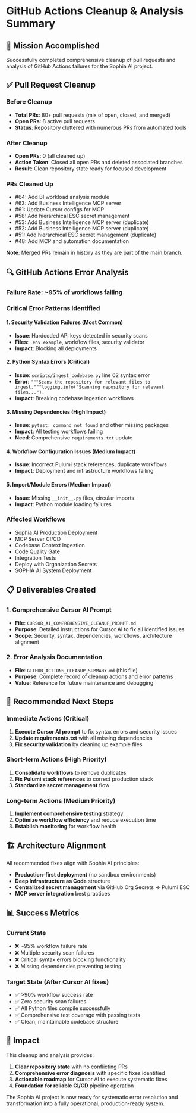 # GitHub Actions Cleanup & Analysis Summary

## 🎯 Mission Accomplished

Successfully completed comprehensive cleanup of pull requests and analysis of GitHub Actions failures for the Sophia AI project.

## ✅ Pull Request Cleanup

### **Before Cleanup**
- **Total PRs**: 80+ pull requests (mix of open, closed, and merged)
- **Open PRs**: 8 active pull requests
- **Status**: Repository cluttered with numerous PRs from automated tools

### **After Cleanup**
- **Open PRs**: 0 (all cleaned up)
- **Action Taken**: Closed all open PRs and deleted associated branches
- **Result**: Clean repository state ready for focused development

### **PRs Cleaned Up**
- #64: Add BI workload analysis module
- #63: Add Business Intelligence MCP server  
- #61: Update Cursor configs for MCP
- #58: Add hierarchical ESC secret management
- #53: Add Business Intelligence MCP server (duplicate)
- #52: Add Business Intelligence MCP server (duplicate)
- #51: Add hierarchical ESC secret management (duplicate)
- #48: Add MCP and automation documentation

**Note**: Merged PRs remain in history as they are part of the main branch.

## 🔍 GitHub Actions Error Analysis

### **Failure Rate**: ~95% of workflows failing

### **Critical Error Patterns Identified**

#### 1. **Security Validation Failures** (Most Common)
- **Issue**: Hardcoded API keys detected in security scans
- **Files**: `.env.example`, workflow files, security validator
- **Impact**: Blocking all deployments

#### 2. **Python Syntax Errors** (Critical)
- **Issue**: `scripts/ingest_codebase.py` line 62 syntax error
- **Error**: `"""Scans the repository for relevant files to ingest."""logging.info("Scanning repository for relevant files...").`
- **Impact**: Breaking codebase ingestion workflows

#### 3. **Missing Dependencies** (High Impact)
- **Issue**: `pytest: command not found` and other missing packages
- **Impact**: All testing workflows failing
- **Need**: Comprehensive `requirements.txt` update

#### 4. **Workflow Configuration Issues** (Medium Impact)
- **Issue**: Incorrect Pulumi stack references, duplicate workflows
- **Impact**: Deployment and infrastructure workflows failing

#### 5. **Import/Module Errors** (Medium Impact)
- **Issue**: Missing `__init__.py` files, circular imports
- **Impact**: Python module loading failures

### **Affected Workflows**
- Sophia AI Production Deployment
- MCP Server CI/CD  
- Codebase Context Ingestion
- Code Quality Gate
- Integration Tests
- Deploy with Organization Secrets
- SOPHIA AI System Deployment

## 📋 Deliverables Created

### **1. Comprehensive Cursor AI Prompt**
- **File**: `CURSOR_AI_COMPREHENSIVE_CLEANUP_PROMPT.md`
- **Purpose**: Detailed instructions for Cursor AI to fix all identified issues
- **Scope**: Security, syntax, dependencies, workflows, architecture alignment

### **2. Error Analysis Documentation**
- **File**: `GITHUB_ACTIONS_CLEANUP_SUMMARY.md` (this file)
- **Purpose**: Complete record of cleanup actions and error patterns
- **Value**: Reference for future maintenance and debugging

## 🎯 Recommended Next Steps

### **Immediate Actions** (Critical)
1. **Execute Cursor AI prompt** to fix syntax errors and security issues
2. **Update requirements.txt** with all missing dependencies
3. **Fix security validation** by cleaning up example files

### **Short-term Actions** (High Priority)
1. **Consolidate workflows** to remove duplicates
2. **Fix Pulumi stack references** to correct production stack
3. **Standardize secret management** flow

### **Long-term Actions** (Medium Priority)
1. **Implement comprehensive testing** strategy
2. **Optimize workflow efficiency** and reduce execution time
3. **Establish monitoring** for workflow health

## 🏗️ Architecture Alignment

All recommended fixes align with Sophia AI principles:
- **Production-first deployment** (no sandbox environments)
- **Deep Infrastructure as Code** structure
- **Centralized secret management** via GitHub Org Secrets → Pulumi ESC
- **MCP server integration** best practices

## 📊 Success Metrics

### **Current State**
- ❌ ~95% workflow failure rate
- ❌ Multiple security scan failures
- ❌ Critical syntax errors blocking functionality
- ❌ Missing dependencies preventing testing

### **Target State** (After Cursor AI fixes)
- ✅ >90% workflow success rate
- ✅ Zero security scan failures
- ✅ All Python files compile successfully
- ✅ Comprehensive test coverage with passing tests
- ✅ Clean, maintainable codebase structure

## 🚀 Impact

This cleanup and analysis provides:
1. **Clear repository state** with no conflicting PRs
2. **Comprehensive error diagnosis** with specific fixes identified
3. **Actionable roadmap** for Cursor AI to execute systematic fixes
4. **Foundation for reliable CI/CD** pipeline operation

The Sophia AI project is now ready for systematic error resolution and transformation into a fully operational, production-ready system.

